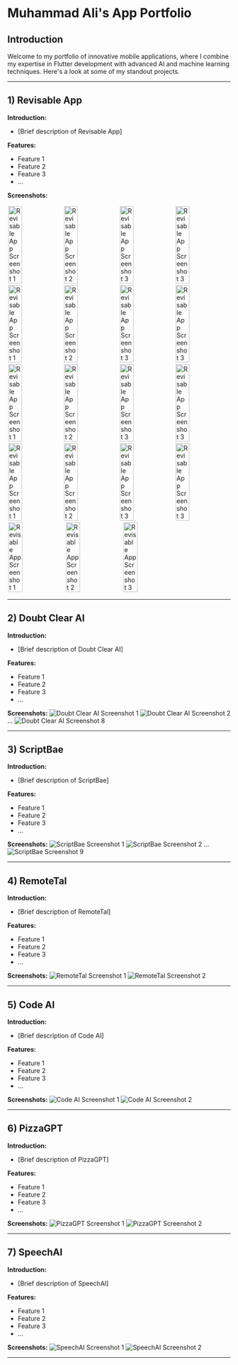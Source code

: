# Muhammad Ali's App Portfolio

## Introduction

Welcome to my portfolio of innovative mobile applications, where I combine my expertise in Flutter development with advanced AI and machine learning techniques. Here's a look at some of my standout projects.

---

## 1) Revisable App

**Introduction:** 
- [Brief description of Revisable App]

**Features:**
- Feature 1
- Feature 2
- Feature 3
- ...

**Screenshots:**
<div style="display: flex;">
  <img src="Revisable/1.png" alt="Revisable App Screenshot 1" style="width: 25%; padding: 2px;">
  <img src="Revisable/2.png" alt="Revisable App Screenshot 2" style="width: 25%; padding: 2px;">
  <img src="Revisable/3.png" alt="Revisable App Screenshot 3" style="width: 25%; padding: 2px;">
  <img src="Revisable/4.png" alt="Revisable App Screenshot 3" style="width: 25%; padding: 2px;">
</div>
<div style="display: flex;">
  <img src="Revisable/5.png" alt="Revisable App Screenshot 1" style="width: 25%; padding: 2px;">
  <img src="Revisable/6.png" alt="Revisable App Screenshot 2" style="width: 25%; padding: 2px;">
  <img src="Revisable/7.png" alt="Revisable App Screenshot 3" style="width: 25%; padding: 2px;">
  <img src="Revisable/8.png" alt="Revisable App Screenshot 3" style="width: 25%; padding: 2px;">
</div>
<div style="display: flex;">
  <img src="Revisable/9.png" alt="Revisable App Screenshot 1" style="width: 25%; padding: 2px;">
  <img src="Revisable/10.png" alt="Revisable App Screenshot 2" style="width: 25%; padding: 2px;">
  <img src="Revisable/11.png" alt="Revisable App Screenshot 3" style="width: 25%; padding: 2px;">
  <img src="Revisable/12.png" alt="Revisable App Screenshot 3" style="width: 25%; padding: 2px;">
</div>
<div style="display: flex;">
  <img src="Revisable/13.png" alt="Revisable App Screenshot 1" style="width: 25%; padding: 2px;">
  <img src="Revisable/14.png" alt="Revisable App Screenshot 2" style="width: 25%; padding: 2px;">
  <img src="Revisable/15.png" alt="Revisable App Screenshot 3" style="width: 25%; padding: 2px;">
  <img src="Revisable/16.png" alt="Revisable App Screenshot 3" style="width: 25%; padding: 2px;">
</div>
<div style="display: flex;">
  <img src="Revisable/17.png" alt="Revisable App Screenshot 1" style="width: 25%; padding: 2px;">
  <img src="Revisable/18.png" alt="Revisable App Screenshot 2" style="width: 25%; padding: 2px;">
  <img src="Revisable/19.png" alt="Revisable App Screenshot 3" style="width: 25%; padding: 2px;">
</div>


---

## 2) Doubt Clear AI

**Introduction:** 
- [Brief description of Doubt Clear AI]

**Features:**
- Feature 1
- Feature 2
- Feature 3
- ...

**Screenshots:**
![Doubt Clear AI Screenshot 1](doubtclearai/1.png)
![Doubt Clear AI Screenshot 2](doubtclearai/2.png)
...
![Doubt Clear AI Screenshot 8](doubtclearai/8.png)

---

## 3) ScriptBae

**Introduction:** 
- [Brief description of ScriptBae]

**Features:**
- Feature 1
- Feature 2
- Feature 3
- ...

**Screenshots:**
![ScriptBae Screenshot 1](scriptbae/1.png)
![ScriptBae Screenshot 2](scriptbae/2.png)
...
![ScriptBae Screenshot 9](scriptbae/9.png)

---

## 4) RemoteTal

**Introduction:** 
- [Brief description of RemoteTal]

**Features:**
- Feature 1
- Feature 2
- Feature 3
- ...

**Screenshots:**
![RemoteTal Screenshot 1](remotetal/1.png)
![RemoteTal Screenshot 2](remotetal/2.png)

---

## 5) Code AI

**Introduction:** 
- [Brief description of Code AI]

**Features:**
- Feature 1
- Feature 2
- Feature 3
- ...

**Screenshots:**
![Code AI Screenshot 1](codeai/1.png)
![Code AI Screenshot 2](codeai/2.png)

---

## 6) PizzaGPT

**Introduction:** 
- [Brief description of PizzaGPT]

**Features:**
- Feature 1
- Feature 2
- Feature 3
- ...

**Screenshots:**
![PizzaGPT Screenshot 1](pizzagpt/1.png)
![PizzaGPT Screenshot 2](pizzagpt/2.png)

---

## 7) SpeechAI

**Introduction:** 
- [Brief description of SpeechAI]

**Features:**
- Feature 1
- Feature 2
- Feature 3
- ...

**Screenshots:**
![SpeechAI Screenshot 1](speechai/1.png)
![SpeechAI Screenshot 2](speechai/2.png)

---
